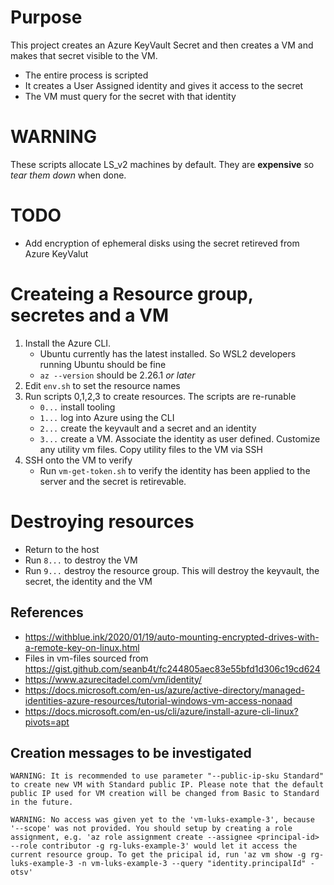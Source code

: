 # Purpose
This project creates an Azure KeyVault Secret and then creates a VM and makes that secret visible to the VM.
* The entire process is scripted
* It creates a User Assigned identity and gives it access to the secret
* The VM must query for the secret with that identity

# WARNING
These scripts allocate LS_v2 machines by default.  They are **expensive** so _tear them down_ when done.

# TODO
* Add encryption of ephemeral disks using the secret retireved from Azure KeyValut

# Createing a Resource group, secretes and a VM
1. Install the Azure CLI.  
    * Ubuntu currently has the latest installed. So WSL2 developers running Ubuntu should be fine 
    * `az --version` should be 2.26.1 _or later_
1. Edit `env.sh` to set the resource names
1. Run scripts 0,1,2,3 to create resources.  The scripts are re-runable
    * `0...` install tooling
    * `1...` log into Azure using the CLI
    * `2...` create the keyvault and a secret and an identity
    * `3...` create a VM. Associate the identity as user defined. Customize any utility vm files. Copy utility files to the VM via SSH
1. SSH onto the VM to verify
    * Run `vm-get-token.sh` to verify the identity has been applied to the server and the secret is retirevable.

# Destroying resources
* Return to the host
* Run `8...` to destroy the VM
* Run `9...` destroy the resource group. This will destroy the keyvault, the secret, the identity and the VM

## References
* https://withblue.ink/2020/01/19/auto-mounting-encrypted-drives-with-a-remote-key-on-linux.html
* Files in vm-files sourced from https://gist.github.com/seanb4t/fc244805aec83e55bfd1d306c19cd624 
* https://www.azurecitadel.com/vm/identity/
* https://docs.microsoft.com/en-us/azure/active-directory/managed-identities-azure-resources/tutorial-windows-vm-access-nonaad
* https://docs.microsoft.com/en-us/cli/azure/install-azure-cli-linux?pivots=apt




## Creation messages to be investigated
```
WARNING: It is recommended to use parameter "--public-ip-sku Standard" to create new VM with Standard public IP. Please note that the default public IP used for VM creation will be changed from Basic to Standard in the future.

WARNING: No access was given yet to the 'vm-luks-example-3', because '--scope' was not provided. You should setup by creating a role assignment, e.g. 'az role assignment create --assignee <principal-id> --role contributor -g rg-luks-example-3' would let it access the current resource group. To get the pricipal id, run 'az vm show -g rg-luks-example-3 -n vm-luks-example-3 --query "identity.principalId" -otsv'
```
